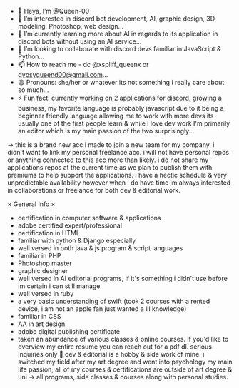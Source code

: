 - 👋 Heya, I’m @Queen-00
- 👀 I’m interested in discord bot development, AI, graphic design, 3D modeling, Photoshop, web design...
- 🌱 I’m currently learning more about AI in regards to its application in discord bots without using an AI service...
- 🤖 I’m looking to collaborate with discord devs familiar in JavaScript & Python...
- 📫 How to reach me - dc @xspliff_queenx or gypsyqueend00@gmail.com...
- 😄 Pronouns: she/her or whatever its not something i really care about so much...
- ⚡ Fun fact: currently working on 2 applications for discord, growing a business, my favorite language is probably javascript due to it being a beginner friendly language allowing me to work with more devs its usually one of the first people learn & while i love dev work I'm primarily an editor which is my main passion of the two surprisingly...

→ this is a brand new acc i made to join a new team for my company, i didn't want to link my personal freelance acc. i will not have personal repos or anything connected to this acc more than likely. i do not share my applications repos at the current time as we plan to publish them with premiums to help support the applications. 
i have a hectic schedule & very unpredictable availability however when i do have time im always interested in collaborations or freelance for both dev & editorial work. 

× General Info ×
- certification in computer software & applications
- adobe certified expert/professional 
- certification in HTML
- familiar with python & Django especially
- well versed in both java & js program & script languages
- familiar in PHP 
- Photoshop master
- graphic designer
- well versed in AI editorial programs, if it's something i didn't use before im certain i can still manage
- well versed in ruby
- a very basic understanding of swift (took 2 courses with a rented device, i am not an apple fan just wanted a lil knowledge)
- familiar in CSS 
- AA in art design
- adobe digital publishing certificate
- taken an abundance of various classes & online courses. if you'd like to overview my entire resume you can reach out for a pdf dl. serious inquiries only 🤘 dev & editorial is a hobby & side work of mine. i switched my field after my art degree
and went into psychology my main life passion, all of my courses & certifications are outside of art degree & uni → all programs, side classes & courses along with personal studies. 
